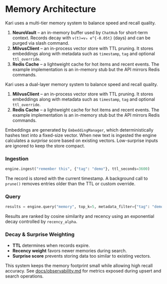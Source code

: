# Memory Architecture

 
Kari uses a multi-tier memory system to balance speed and recall quality.

1. **NeuroVault** – an in-memory buffer used by `ChatHub` for short-term context. Records decay with `v(t)=v₀ e^{-0.05t}` (days) and can be purged via slash command.
2. **MilvusClient** – an in-process vector store with TTL pruning. It stores embeddings along with metadata such as `timestamp`, `tag` and optional `ttl_override`.
3. **Redis Cache** – a lightweight cache for hot items and recent events. The example implementation is an in-memory stub but the API mirrors Redis commands.

Kari uses a dual-layer memory system to balance speed and recall quality.

1. **MilvusClient** – an in-process vector store with TTL pruning. It stores embeddings along with metadata such as `timestamp`, `tag` and optional `ttl_override`.
2. **Redis Cache** – a lightweight cache for hot items and recent events. The example implementation is an in-memory stub but the API mirrors Redis commands.
 

Embeddings are generated by `EmbeddingManager`, which deterministically hashes text into a fixed-size vector. When new text is ingested the engine calculates a _surprise_ score based on existing vectors. Low-surprise inputs are ignored to keep the store compact.

### Ingestion

```python
engine.ingest("remember this", {"tag": "demo"}, ttl_seconds=3600)
```

The record is stored with the current timestamp. A background call to `prune()` removes entries older than the TTL or custom override.

### Query

```python
results = engine.query("memory", top_k=5, metadata_filter={"tag": "demo"})
```

Results are ranked by cosine similarity and recency using an exponential decay controlled by `recency_alpha`.

### Decay & Surprise Weighting

- **TTL** determines when records expire.
- **Recency weight** favors newer memories during search.
- **Surprise score** prevents storing data too similar to existing vectors.

This system keeps the memory footprint small while allowing high recall accuracy. See [docs/observability.md](observability.md) for metrics exposed during upsert and search operations.
